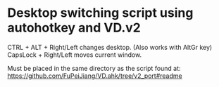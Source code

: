 # Desktop switching script using autohotkey and VD.v2

CTRL + ALT + Right/Left changes desktop. (Also works with AltGr key)
CapsLock + Right/Left moves current window.

Must be placed in the same directory as the script found at:
https://github.com/FuPeiJiang/VD.ahk/tree/v2_port#readme
